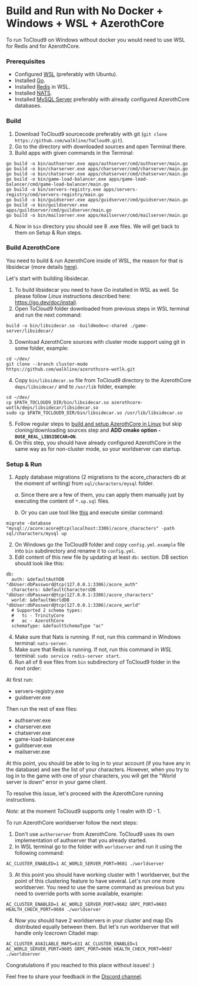 # Build and Run with No Docker + Windows + WSL + AzerothCore

To run ToCloud9 on Windows without docker you would need to use WSL for Redis and for AzerothCore.

### Prerequisites

* Configured [WSL](https://learn.microsoft.com/en-us/windows/wsl/install) (preferably with Ubuntu).
* Installed [Go](https://go.dev/dl/).
* Installed [Redis](https://redis.io/docs/getting-started/installation/install-redis-on-windows/) in WSL.
* Installed [NATS](https://docs.nats.io/running-a-nats-service/introduction/installation#installing-via-a-package-manager).
* Installed [MySQL Server](https://dev.mysql.com/downloads/mysql/8.0.html) preferably with already configured AzerothCore databases.

### Build

1. Download ToCloud9 sourcecode preferably with git (`git clone https://github.com/walkline/ToCloud9.git`).
2. Go to the directory with downloaded sources and open Terminal there.
3. Build apps with given commands in the Terminal:
```
go build -o bin/authserver.exe apps/authserver/cmd/authserver/main.go
go build -o bin/charserver.exe apps/charserver/cmd/charserver/main.go
go build -o bin/chatserver.exe apps/chatserver/cmd/chatserver/main.go
go build -o bin/game-load-balancer.exe apps/game-load-balancer/cmd/game-load-balancer/main.go
go build -o bin/servers-registry.exe apps/servers-registry/cmd/servers-registry/main.go
go build -o bin/guidserver.exe apps/guidserver/cmd/guidserver/main.go
go build -o bin/guildserver.exe apps/guildserver/cmd/guildserver/main.go
go build -o bin/mailserver.exe apps/mailserver/cmd/mailserver/main.go
```
4. Now in `bin` directory you should see 8 .exe files. We will get back to them on Setup & Run steps.

### Build AzerothCore

You need to build & run AzerothCore inside of WSL, the reason for that is libsidecar (more details [here](https://github.com/walkline/azerothcore-wotlk/blob/af06d3c5e24f1f3f0a820eea18aba8c6e5633dd6/deps/libsidecar/CMakeLists.txt#L13)).

Let's start with building libsidecar.

1. To build libsidecar you need to have Go installed in WSL as well. So please follow *Linux* instructions described here: https://go.dev/doc/install.
2. Open ToCloud9 folder downloaded from previous steps in WSL terminal and run the next command:
```
build -o bin/libsidecar.so -buildmode=c-shared ./game-server/libsidecar/
```
3. Download AzerothCore sources with cluster mode support using git in some folder, example:
```
cd ~/dev/
git clone --branch cluster-mode https://github.com/walkline/azerothcore-wotlk.git
```
4. Copy `bin/libsidecar.so` file from ToCloud9 directory to the AzerothCore `deps/libsidecar/` and to `/usr/lib` folder, example:
```
cd ~/dev/
cp $PATH_TOCLOUD9_DIR/bin/libsidecar.so azerothcore-wotlk/deps/libsidecar/libsidecar.so
sudo cp $PATH_TOCLOUD9_DIR/bin/libsidecar.so /usr/lib/libsidecar.so
```
5. Follow regular steps to [build and setup AzerothCore in Linux](https://www.azerothcore.org/wiki/linux-requirements) but skip cloning/downloading sources step and __ADD cmake option `-DUSE_REAL_LIBSIDECAR=ON`__.
6. On this step, you should have already configured AzerothCore in the same way as for non-cluster mode, so your worldserver can startup.

### Setup & Run

1. Apply database migrations (2 migrations to the acore_characters db at the moment of writing) from `sql/characters/mysql` folder. 

    *a*. Since there are a few of them, you can apply them manually just by executing the content of `*.up.sql` files.
    
    *b*. Or you can use tool like [this](https://github.com/golang-migrate/migrate) and execute similar command:
```
migrate -database "mysql://acore:acore@tcp(localhost:3306)/acore_characters" -path sql/characters/mysql up
```
2. On Windows go the ToCloud9 folder and copy `config.yml.example` file into `bin` subdirectory and rename it to `config.yml`.
3. Edit content of this new file by updating at least `db:` section. DB section should look like this:
```
db:
  auth: &defaultAuthDB "dbUser:dbPassword@tcp(127.0.0.1:3306)/acore_auth"
  characters: &defaultCharactersDB "dbUser:dbPassword@tcp(127.0.0.1:3306)/acore_characters"
  world: &defaultWorldDB "dbUser:dbPassword@tcp(127.0.0.1:3306)/acore_world"
  # Supported 2 schema types:
  #   tc - TrinityCore
  #   ac - AzerothCore
  schemaType: &defaultSchemaType "ac"
```
4. Make sure that Nats is running. If not, run this command in Windows terminal: `nats-server`.
5. Make sure that Redis is running. If not, run this command in *WSL* terminal: `sudo service redis-server start`.
6. Run all of 8 exe files from `bin` subdirectory of ToCloud9 folder in the next order:

At first run:
   * servers-registry.exe
   * guidserver.exe

Then run the rest of exe files:
   * authserver.exe
   * charserver.exe
   * chatserver.exe
   * game-load-balancer.exe
   * guildserver.exe
   * mailserver.exe

At this point, you should be able to log in to your account (if you have any in the database) and see the list of your characters. 
However, when you try to log in to the game with one of your characters, you will get the "World server is down" error in your game client.

To resolve this issue, let's proceed with the AzerothCore running instructions. 

_Note:_ at the moment ToCloud9 supports only 1 realm with ID - 1. 

To run AzerothCore worldserver follow the next steps:
1. Don't use `autherserver` from AzerothCore. ToCloud9 uses its own implementation of authserver that you already started. 
2. In WSL terminal go to the folder with `worldserver` and run it using the following command:
```
AC_CLUSTER_ENABLED=1 AC_WORLD_SERVER_PORT=9601 ./worldserver
```
3. At this point you should have working cluster with 1 worldserver, but the point of this clustering feature to have several.
Let's run one more worldserver. You need to use the same command as previous but you need to override ports with some available, example:
```
AC_CLUSTER_ENABLED=1 AC_WORLD_SERVER_PORT=9602 GRPC_PORT=9603 HEALTH_CHECK_PORT=9604 ./worldserver
```
4. Now you should have 2 worldservers in your cluster and map IDs distributed equally between them.
But let's run worldserver that will handle only Icecrown Citadel map:
```
AC_CLUSTER_AVAILABLE_MAPS=631 AC_CLUSTER_ENABLED=1 AC_WORLD_SERVER_PORT=9605 GRPC_PORT=9606 HEALTH_CHECK_PORT=9607 ./worldserver
```

Congratulations if you reached to this place without issues! :) 

Feel free to share your feedback in the [Discord channel](https://discord.gg/QxfBD9uGbN).
